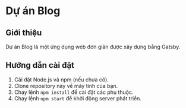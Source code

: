 # Dự án Blog

## Giới thiệu

Dự án Blog là một ứng dụng web đơn giản được xây dựng bằng Gatsby.

## Hướng dẫn cài đặt

1. Cài đặt Node.js và npm (nếu chưa có).
2. Clone repository này về máy tính của bạn.
3. Chạy lệnh `npm install` để cài đặt các phụ thuộc.
4. Chạy lệnh `npm start` để khởi động server phát triển.
